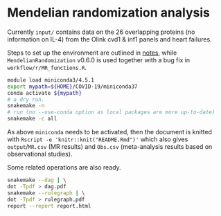 # Mendelian randomization analysis

Currently `input/` contains data on the 26 overlapping proteins (no information on IL-4) from the Olink cvd1 & inf1 panels and heart failures.

Steps to set up the environment are outlined in [notes](notes/README.md), while `MendelianRandomization` v0.6.0 is used together with a bug fix in `workflow/r/MR_functions.R`.


```bash
module load miniconda3/4.5.1
export mypath=${HOME}/COVID-19/miniconda37
conda activate ${mypath}
# a dry run.
snakemake -n
# run (no --use-conda option as local packages are more up-to-date)
snakemake -c all
```

As above `miniconda` needs to be activated, then the document is knitted with `Rscript -e 'knitr::knit("README.Rmd")'` which also gives `output`/`MR.csv` (MR results) and `Obs.csv` (meta-analysis results based on observational studies).

Some related operations are also ready.

```bash
snakemake --dag | \
dot -Tpdf > dag.pdf
snakemake --rulegraph | \
dot -Tpdf > rulegraph.pdf
report --report report.html
```
